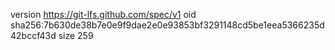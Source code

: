 version https://git-lfs.github.com/spec/v1
oid sha256:7b630de38b7e0e9f9dae2e0e93853bf3291148cd5be1eea5366235d42bccf43d
size 259
